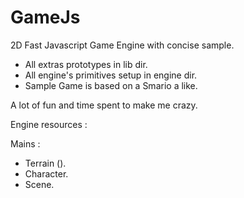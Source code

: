 # GameJs

2D Fast Javascript Game Engine with concise sample.

* All extras prototypes in lib dir.
* All engine's primitives setup in engine dir.
* Sample Game is based on a Smario a like.

A lot of fun and time spent to make me crazy.

Engine resources :

Mains :

* Terrain ().
* Character.
* Scene.

